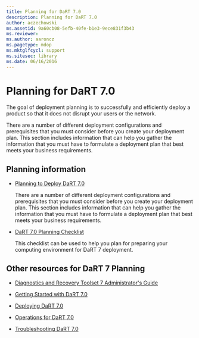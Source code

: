 ```yaml
---
title: Planning for DaRT 7.0
description: Planning for DaRT 7.0
author: aczechowski
ms.assetid: 9a60cb08-5efb-40fe-b1e3-9ece831f3b43
ms.reviewer:
ms.author: aaroncz
ms.pagetype: mdop
ms.mktglfcycl: support
ms.sitesec: library
ms.date: 06/16/2016
---
```



# Planning for DaRT 7.0


The goal of deployment planning is to successfully and efficiently deploy a product so that it does not disrupt your users or the network.

There are a number of different deployment configurations and prerequisites that you must consider before you create your deployment plan. This section includes information that can help you gather the information that you must have to formulate a deployment plan that best meets your business requirements.

## Planning information


-   [Planning to Deploy DaRT 7.0](planning-to-deploy-dart-70.md)

    There are a number of different deployment configurations and prerequisites that you must consider before you create your deployment plan. This section includes information that can help you gather the information that you must have to formulate a deployment plan that best meets your business requirements.

-   [DaRT 7.0 Planning Checklist](dart-70-planning-checklist-dart-7.md)

    This checklist can be used to help you plan for preparing your computing environment for DaRT 7 deployment.

## <a href="" id="other-resources-for-dart-7-planning-"></a>Other resources for DaRT 7 Planning


-   [Diagnostics and Recovery Toolset 7 Administrator's Guide](index.md)

-   [Getting Started with DaRT 7.0](getting-started-with-dart-70-new-ia.md)

-   [Deploying DaRT 7.0](deploying-dart-70-new-ia.md)

-   [Operations for DaRT 7.0](operations-for-dart-70-new-ia.md)

-   [Troubleshooting DaRT 7.0](troubleshooting-dart-70-new-ia.md)

 

 





